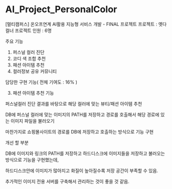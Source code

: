 # AI_Project_PersonalColor

[멀티캠퍼스] 온오프연계 AI활용 지능형 서비스 개발 - FINAL 프로젝트
프로젝트 : 옛다 컬너
프로젝트 인원 : 6명

주요 기능
1. 퍼스널 컬러 진단
2. 코디 색 조합 추천
3. 패션 아이템 추천
4. 컬러정보 공유 커뮤니티

담당한 구현 기능( 전체 기여도 : 16% )

3. 패션 아이템 추천 기능 

  퍼스널컬러 진단 결과를 바탕으로 해당 컬러에 맞는 뷰티/패션 아이템 추천
  
  DB에 퍼스널 컬러에 맞는 이미지의 PATH를 저장하고 경로를 호출해서 해당 경로에 있는 이미지 파일을 불러오기
  
  마찬가지로 쇼핑몰사이트의 경로를 DB에 저장하고 호출하는 방식으로 기능 구현
  


개선 할 부분

DB에 이미지와 링크의 PATH를 저장하고 하드디스크에 이미지들을 저장하고 불러오는 방식으로 기능을 구현했는데, 

하드디스크안에 이미지가 많아지고 화질이 높아질수록 저장 공간이 부족할 수 있음. 

추가적인 이미지 전용 서버를 구축해서 관리하는 것이 좋을 것 같음.
